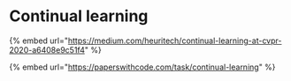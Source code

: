 # Continual learning

{% embed url="https://medium.com/heuritech/continual-learning-at-cvpr-2020-a6408e9c51f4" %}



{% embed url="https://paperswithcode.com/task/continual-learning" %}









